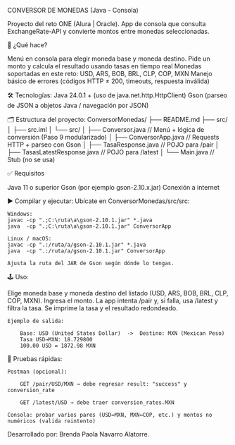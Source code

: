 CONVERSOR DE MONEDAS (Java - Consola)

Proyecto del reto ONE (Alura | Oracle).
App de consola que consulta ExchangeRate-API y convierte montos entre monedas seleccionadas.

🧩 ¿Qué hace?

Menú en consola para elegir moneda base y moneda destino.
Pide un monto y calcula el resultado usando tasas en tiempo real
Monedas soportadas en este reto: USD, ARS, BOB, BRL, CLP, COP, MXN
Manejo básico de errores (códigos HTTP ≠ 200, timeouts, respuesta inválida)

🛠️ Tecnologías:
Java 24.0.1 + (uso de java.net.http.HttpClient)
Gson (parseo de JSON a objetos Java / navegación por JSON)

🗂️ Estructura del proyecto:
ConversorMonedas/
├── README.md
├── src/
│   ├── src.iml
│   └── src/
│       ├── Conversor.java            // Menú + lógica de conversión (Paso 9 modularizado)
│       ├── ConversorApp.java         // Requests HTTP + parseo con Gson
│       ├── TasaResponse.java         // POJO para /pair
│       ├── TasasLatestResponse.java  // POJO para /latest
│       └── Main.java                 // Stub (no se usa)

✅ Requisitos

Java 11 o superior
Gson (por ejemplo gson-2.10.x.jar)
Conexión a internet

▶️ Compilar y ejecutar:
Ubícate en ConversorMonedas/src/src:

    Windows:
    javac -cp ".;C:\ruta\a\gson-2.10.1.jar" *.java
    java  -cp ".;C:\ruta\a\gson-2.10.1.jar" ConversorApp

    Linux / macOS:
    javac -cp ".:/ruta/a/gson-2.10.1.jar" *.java
    java  -cp ".:/ruta/a/gson-2.10.1.jar" ConversorApp

    Ajusta la ruta del JAR de Gson según dónde lo tengas.

🕹️ Uso:

Elige moneda base y moneda destino del listado (USD, ARS, BOB, BRL, CLP, COP, MXN).
Ingresa el monto.
La app intenta /pair y, si falla, usa /latest y filtra la tasa.
Se imprime la tasa y el resultado redondeado.

    Ejemplo de salida:

        Base: USD (United States Dollar)  ->  Destino: MXN (Mexican Peso)
        Tasa USD→MXN: 18.729800
        100.00 USD = 1872.98 MXN

🧪 Pruebas rápidas:

    Postman (opcional):

        GET /pair/USD/MXN → debe regresar result: "success" y conversion_rate

        GET /latest/USD → debe traer conversion_rates.MXN

    Consola: probar varios pares (USD↔MXN, MXN↔COP, etc.) y montos no numéricos (valida reintento)


Desarrollado por: Brenda Paola Navarro Alatorre.
